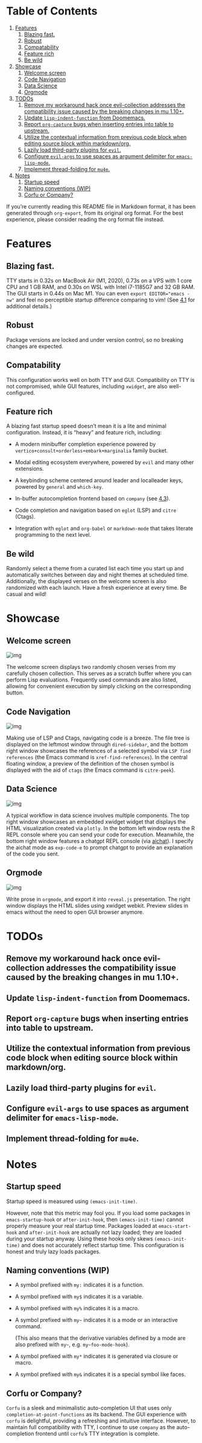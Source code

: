 
# Table of Contents

1.  [Features](#orgd351237)
    1.  [Blazing fast.](#org29795f2)
    2.  [Robust](#org4c058e7)
    3.  [Compatability](#org2afc862)
    4.  [Feature rich](#orgb430cc4)
    5.  [Be wild](#org41f0698)
2.  [Showcase](#org22de6d1)
    1.  [Welcome screen](#orgce56406)
    2.  [Code Navigation](#org0a9f729)
    3.  [Data Science](#org2eee4f2)
    4.  [Orgmode](#org5b07e1d)
3.  [TODOs](#orgc871b8b)
    1.  [Remove my workaround hack once evil-collection addresses the compatibility issue caused by the breaking changes in mu 1.10+.](#org97aa03c)
    2.  [Update `lisp-indent-function` from Doomemacs.](#org3179f43)
    3.  [Report `org-capture` bugs when inserting entries into table to upstream.](#orgd4a663c)
    4.  [Utilize the contextual information from previous code block when editing source block within markdown/org.](#org3adbfc8)
    5.  [Lazily load third-party plugins for `evil`.](#orgee9ef00)
    6.  [Configure `evil-args` to use spaces as argument delimiter for `emacs-lisp-mode`.](#orgb3e1c12)
    7.  [Implement thread-folding for `mu4e`.](#org190af46)
4.  [Notes](#org8f1f982)
    1.  [Startup speed](#org76d1b67)
    2.  [Naming conventions (WIP)](#org5ceb0a3)
    3.  [Corfu or Company?](#orgea7deb8)

If you&rsquo;re currently reading this README file in Markdown format, it
has been generated through `org-export`, from its original org
format. For the best experience, please consider reading the org
format file instead.


<a id="orgd351237"></a>

# Features


<a id="org29795f2"></a>

## Blazing fast.

TTY starts in 0.32s on MacBook Air (M1, 2020), 0.73s on a VPS with 1
core CPU and 1 GB RAM, and 0.30s on WSL with Intel i7-1185G7 and 32 GB
RAM. The GUI starts in 0.44s on Mac M1. You can even `export
EDITOR="emacs -nw"` and feel no perceptible startup difference
comparing to vim! (See [4.1](#org76d1b67) for additional details.)


<a id="org4c058e7"></a>

## Robust

Package versions are locked and under version control, so no breaking
changes are expected.


<a id="org2afc862"></a>

## Compatability

This configuration works well on both TTY and GUI. Compatibility on
TTY is not compromised, while GUI features, including `xwidget`, are
also well-configured.


<a id="orgb430cc4"></a>

## Feature rich

A blazing fast startup speed doesn&rsquo;t mean it is a lite and minimal
configuration.  Instead, it is &ldquo;heavy&rdquo; and feature rich, including:

-   A modern minibuffer completion experience powered by `vertico+consult+orderless+embark+marginalia` family bucket.

-   Modal editing ecosystem everywhere, powered by `evil` and many other extensions.

-   A keybinding scheme centered around leader and localleader keys, powered by `general` and `which-key`.

-   In-buffer autocompletion frontend based on `company` (see [4.3](#orgea7deb8)).

-   Code completion and navigation based on `eglot` (LSP) and `citre` (Ctags).

-   Integration with `eglot` and `org-babel` or `markdown-mode` that takes literate programming to the next level.


<a id="org41f0698"></a>

## Be wild

Randomly select a theme from a curated list each time you start up and
automatically switches between day and night themes at scheduled time.
Additionally, the displayed verses on the welcome screen is also
randomized with each launch. Have a fresh experience at every time. Be
casual and wild!


<a id="org22de6d1"></a>

# Showcase


<a id="orgce56406"></a>

## Welcome screen

![img](assets/welcome-screen.png)

The welcome screen displays two randomly chosen verses from my
carefully chosen collection.  This serves as a scratch buffer where
you can perform Lisp evaluations. Frequently used commands are also
listed, allowing for convenient execution by simply clicking on the
corresponding button.


<a id="org0a9f729"></a>

## Code Navigation

![img](assets/lsp-ctags.png)

Making use of LSP and Ctags, navigating code is a breeze. The file
tree is displayed on the leftmost window through `dired-sidebar`, and
the bottom right window showcases the references of a selected symbol
via `LSP find references` (the Emacs command is
`xref-find-references`). In the central floating window, a preview of
the definition of the chosen symbol is displayed with the aid of
`ctags` (the Emacs command is `citre-peek`).


<a id="org2eee4f2"></a>

## Data Science

![img](assets/data-science.png)

A typical workflow in data science involves multiple components. The
top right window showcases an embedded xwidget widget that displays
the HTML visualization created via `plotly`. In the bottom left window
rests the R REPL console where you can send your code for
execution. Meanwhile, the bottom right window features a chatgpt REPL
console (via [aichat](https://github.com/sigoden/aichat)). I specify
the aichat mode as `exp-code-e` to prompt chatgpt to provide an
explanation of the code you sent.


<a id="org5b07e1d"></a>

## Orgmode

![img](assets/reveal-js.png)

Write prose in `orgmode`, and export it into `reveal.js` presentation.
The right window displays the HTML slides using xwidget
webkit. Preview slides in emacs without the need to open GUI browser
anymore.


<a id="orgc871b8b"></a>

# TODOs


<a id="org97aa03c"></a>

## Remove my workaround hack once evil-collection addresses the compatibility issue caused by the breaking changes in mu 1.10+.


<a id="org3179f43"></a>

## Update `lisp-indent-function` from Doomemacs.


<a id="orgd4a663c"></a>

## Report `org-capture` bugs when inserting entries into table to upstream.


<a id="org3adbfc8"></a>

## Utilize the contextual information from previous code block when editing source block within markdown/org.


<a id="orgee9ef00"></a>

## Lazily load third-party plugins for `evil`.


<a id="orgb3e1c12"></a>

## Configure `evil-args` to use spaces as argument delimiter for `emacs-lisp-mode`.


<a id="org190af46"></a>

## Implement thread-folding for `mu4e`.


<a id="org8f1f982"></a>

# Notes


<a id="org76d1b67"></a>

## Startup speed

Startup speed is measured using `(emacs-init-time)`.

However, note that this metric may fool you.  If you load some packages
in `emacs-startup-hook` or `after-init-hook`, then `(emacs-init-time)`
cannot properly measure your real startup time. Packages loaded at
`emacs-start-hook` and `after-init-hook` are actually not lazy loaded;
they are loaded during your startup anyway. Using these hooks only
skews `(emacs-init-time)` and does not accurately reflect startup
time. This configuration is honest and truly lazy loads packages.


<a id="org5ceb0a3"></a>

## Naming conventions (WIP)

-   A symbol prefixed with `my:` indicates it is a function.

-   A symbol prefixed with `my$` indicates it is a variable.

-   A symbol prefixed with `my%` indicates it is a macro.

-   A symbol prefixed with `my~` indicates it is a mode or an interactive command.
    
    (This also means that the derivative variables defined by a mode are
    also prefixed with `my~`, e.g. `my~foo-mode-hook`).

-   A symbol prefixed with `my*` indicates it is generated via closure or macro.

-   A symbol prefixed with `my&` indicates it is a special symbol like faces.


<a id="orgea7deb8"></a>

## Corfu or Company?

`Corfu` is a sleek and minimalistic auto-completion UI that uses only
`completion-at-point-functions` as its backend. The GUI experience with
`corfu` is delightful, providing a refreshing and intuitive
interface. However, to maintain full compatibility with TTY, I
continue to use `company` as the auto-completion frontend until `corfu`&rsquo;s
TTY integration is complete.

